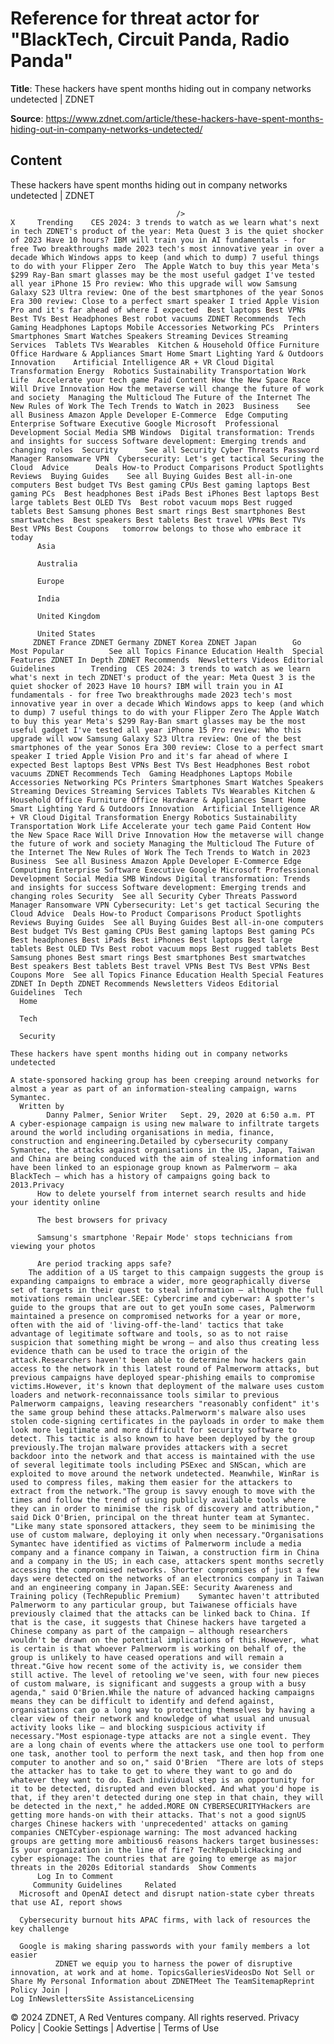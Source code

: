 # Reference for threat actor for "BlackTech, Circuit Panda, Radio Panda"

**Title**: These hackers have spent months hiding out in company networks undetected | ZDNET

**Source**: https://www.zdnet.com/article/these-hackers-have-spent-months-hiding-out-in-company-networks-undetected/

## Content




These hackers have spent months hiding out in company networks undetected | ZDNET


                                         />                                                                                                                                                                                                     X     Trending    CES 2024: 3 trends to watch as we learn what's next in tech ZDNET's product of the year: Meta Quest 3 is the quiet shocker of 2023 Have 10 hours? IBM will train you in AI fundamentals - for free Two breakthroughs made 2023 tech's most innovative year in over a decade Which Windows apps to keep (and which to dump) 7 useful things to do with your Flipper Zero  The Apple Watch to buy this year Meta's $299 Ray-Ban smart glasses may be the most useful gadget I've tested all year iPhone 15 Pro review: Who this upgrade will wow Samsung Galaxy S23 Ultra review: One of the best smartphones of the year Sonos Era 300 review: Close to a perfect smart speaker I tried Apple Vision Pro and it's far ahead of where I expected  Best laptops Best VPNs Best TVs Best Headphones Best robot vacuums ZDNET Recommends  Tech    Gaming Headphones Laptops Mobile Accessories Networking PCs  Printers Smartphones Smart Watches Speakers Streaming Devices Streaming Services  Tablets TVs Wearables  Kitchen & Household Office Furniture Office Hardware & Appliances Smart Home Smart Lighting Yard & Outdoors  Innovation    Artificial Intelligence AR + VR Cloud Digital Transformation Energy  Robotics Sustainability Transportation Work Life  Accelerate your tech game Paid Content How the New Space Race Will Drive Innovation How the metaverse will change the future of work and society  Managing the Multicloud The Future of the Internet The New Rules of Work The Tech Trends to Watch in 2023  Business    See all Business Amazon Apple Developer E-Commerce  Edge Computing Enterprise Software Executive Google Microsoft  Professional Development Social Media SMB Windows  Digital transformation: Trends and insights for success Software development: Emerging trends and changing roles  Security      See all Security Cyber Threats Password Manager Ransomware VPN  Cybersecurity: Let's get tactical Securing the Cloud  Advice      Deals How-to Product Comparisons Product Spotlights Reviews  Buying Guides    See all Buying Guides Best all-in-one computers Best budget TVs Best gaming CPUs Best gaming laptops Best gaming PCs  Best headphones Best iPads Best iPhones Best laptops Best large tablets Best OLED TVs  Best robot vacuum mops Best rugged tablets Best Samsung phones Best smart rings Best smartphones Best smartwatches  Best speakers Best tablets Best travel VPNs Best TVs Best VPNs Best Coupons   tomorrow belongs to those who embrace it today       
          Asia
        
          Australia
        
          Europe
        
          India
        
          United Kingdom
        
          United States
         ZDNET France ZDNET Germany ZDNET Korea ZDNET Japan        Go  Most Popular          See all Topics Finance Education Health  Special Features ZDNET In Depth ZDNET Recommends  Newsletters Videos Editorial Guidelines        Trending  CES 2024: 3 trends to watch as we learn what's next in tech ZDNET's product of the year: Meta Quest 3 is the quiet shocker of 2023 Have 10 hours? IBM will train you in AI fundamentals - for free Two breakthroughs made 2023 tech's most innovative year in over a decade Which Windows apps to keep (and which to dump) 7 useful things to do with your Flipper Zero The Apple Watch to buy this year Meta's $299 Ray-Ban smart glasses may be the most useful gadget I've tested all year iPhone 15 Pro review: Who this upgrade will wow Samsung Galaxy S23 Ultra review: One of the best smartphones of the year Sonos Era 300 review: Close to a perfect smart speaker I tried Apple Vision Pro and it's far ahead of where I expected Best laptops Best VPNs Best TVs Best Headphones Best robot vacuums ZDNET Recommends Tech  Gaming Headphones Laptops Mobile Accessories Networking PCs Printers Smartphones Smart Watches Speakers Streaming Devices Streaming Services Tablets TVs Wearables Kitchen & Household Office Furniture Office Hardware & Appliances Smart Home Smart Lighting Yard & Outdoors Innovation  Artificial Intelligence AR + VR Cloud Digital Transformation Energy Robotics Sustainability Transportation Work Life Accelerate your tech game Paid Content How the New Space Race Will Drive Innovation How the metaverse will change the future of work and society Managing the Multicloud The Future of the Internet The New Rules of Work The Tech Trends to Watch in 2023 Business  See all Business Amazon Apple Developer E-Commerce Edge Computing Enterprise Software Executive Google Microsoft Professional Development Social Media SMB Windows Digital transformation: Trends and insights for success Software development: Emerging trends and changing roles Security  See all Security Cyber Threats Password Manager Ransomware VPN Cybersecurity: Let's get tactical Securing the Cloud Advice  Deals How-to Product Comparisons Product Spotlights Reviews Buying Guides  See all Buying Guides Best all-in-one computers Best budget TVs Best gaming CPUs Best gaming laptops Best gaming PCs Best headphones Best iPads Best iPhones Best laptops Best large tablets Best OLED TVs Best robot vacuum mops Best rugged tablets Best Samsung phones Best smart rings Best smartphones Best smartwatches Best speakers Best tablets Best travel VPNs Best TVs Best VPNs Best Coupons More  See all Topics Finance Education Health Special Features ZDNET In Depth ZDNET Recommends Newsletters Videos Editorial Guidelines  Tech     
      Home
    
      Tech
    
      Security
      
    These hackers have spent months hiding out in company networks undetected
   
    A state-sponsored hacking group has been creeping around networks for almost a year as part of an information-stealing campaign, warns Symantec.
      Written by 
            Danny Palmer, Senior Writer   Sept. 29, 2020 at 6:50 a.m. PT                      A cyber-espionage campaign is using new malware to infiltrate targets around the world including organisations in media, finance, construction and engineering.Detailed by cybersecurity company Symantec, the attacks against organisations in the US, Japan, Taiwan and China are being conduced with the aim of stealing information and have been linked to an espionage group known as Palmerworm – aka BlackTech – which has a history of campaigns going back to 2013.Privacy 
          How to delete yourself from internet search results and hide your identity online
        
          The best browsers for privacy
        
          Samsung's smartphone 'Repair Mode' stops technicians from viewing your photos
        
          Are period tracking apps safe?
        The addition of a US target to this campaign suggests the group is expanding campaigns to embrace a wider, more geographically diverse set of targets in their quest to steal information – although the full motivations remain unclear.SEE: Cybercrime and cyberwar: A spotter's guide to the groups that are out to get youIn some cases, Palmerworm maintained a presence on compromised networks for a year or more, often with the aid of 'living-off-the-land' tactics that take advantage of legitimate software and tools, so as to not raise suspicion that something might be wrong – and also thus creating less evidence thath can be used to trace the origin of the attack.Researchers haven't been able to determine how hackers gain access to the network in this latest round of Palmerworm attacks, but previous campaigns have deployed spear-phishing emails to compromise victims.However, it's known that deployment of the malware uses custom loaders and network-reconnaissance tools similar to previous Palmerworm campaigns, leaving researchers "reasonably confident" it's the same group behind these attacks.Palmerworm's malware also uses stolen code-signing certificates in the payloads in order to make them look more legitimate and more difficult for security software to detect. This tactic is also known to have been deployed by the group previously.The trojan malware provides attackers with a secret backdoor into the network and that access is maintained with the use of several legitimate tools including PSExec and SNScan, which are exploited to move around the network undetected. Meanwhile, WinRar is used to compress files, making them easier for the attackers to extract from the network."The group is savvy enough to move with the times and follow the trend of using publicly available tools where they can in order to minimise the risk of discovery and attribution," said Dick O'Brien, principal on the threat hunter team at Symantec. "Like many state sponsored attackers, they seem to be minimising the use of custom malware, deploying it only when necessary."Organisations Symantec have identified as victims of Palmerworm include a media company and a finance company in Taiwan, a construction firm in China and a company in the US; in each case, attackers spent months secretly accessing the compromised networks. Shorter compromises of just a few days were detected on the networks of an electronics company in Taiwan and an engineering company in Japan.SEE: Security Awareness and Training policy (TechRepublic Premium)    Symantec haven't attributed Palmerworm to any particular group, but Taiwanese officials have previously claimed that the attacks can be linked back to China. If that is the case, it suggests that Chinese hackers have targeted a Chinese company as part of the campaign – although researchers wouldn't be drawn on the potential implications of this.However, what is certain is that whoever Palmerworm is working on behalf of, the group is unlikely to have ceased operations and will remain a threat."Give how recent some of the activity is, we consider them still active. The level of retooling we've seen, with four new pieces of custom malware, is significant and suggests a group with a busy agenda," said O'Brien.While the nature of advanced hacking campaigns means they can be difficult to identify and defend against, organisations can go a long way to protecting themselves by having a clear view of their network and knowledge of what usual and unusual activity looks like – and blocking suspicious activity if necessary."Most espionage-type attacks are not a single event. They are a long chain of events where the attackers use one tool to perform one task, another tool to perform the next task, and then hop from one computer to another and so on," said O'Brien  "There are lots of steps the attacker has to take to get to where they want to go and do whatever they want to do. Each individual step is an opportunity for it to be detected, disrupted and even blocked. And what you'd hope is that, if they aren't detected during one step in that chain, they will be detected in the next," he added.MORE ON CYBERSECURITYHackers are getting more hands-on with their attacks. That's not a good signUS charges Chinese hackers with 'unprecedented' attacks on gaming companies CNETCyber-espionage warning: The most advanced hacking groups are getting more ambitious6 reasons hackers target businesses: Is your organization in the line of fire? TechRepublicHacking and cyber espionage: The countries that are going to emerge as major threats in the 2020s Editorial standards  Show Comments  
          Log In to Comment
         Community Guidelines     Related   
      Microsoft and OpenAI detect and disrupt nation-state cyber threats that use AI, report shows
      
      Cybersecurity burnout hits APAC firms, with lack of resources the key challenge
      
      Google is making sharing passwords with your family members a lot easier
              ZDNET we equip you to harness the power of disruptive innovation, at work and at home. TopicsGalleriesVideosDo Not Sell or Share My Personal Information about ZDNETMeet The TeamSitemapReprint Policy Join |
    Log InNewslettersSite AssistanceLicensing     
  © 2024 ZDNET, A Red Ventures company. All rights reserved.
 Privacy Policy |
  Cookie Settings |
  Advertise |
  Terms of Use 


